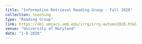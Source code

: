```yaml
---
title: "Information Retrieval Reading Group - Fall 2020"
collection: teaching
type: "Reading Group"
link: https://obj.umiacs.umd.edu/irrg/irrg-autumn2020.html
venue: "University of Maryland"
date: "1-9-2020"
---
```

